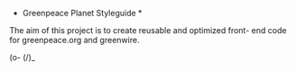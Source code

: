 * Greenpeace Planet Styleguide *

The aim of this project is to create reusable and optimized front-
end code for greenpeace.org and greenwire.

(o-
(/)_

